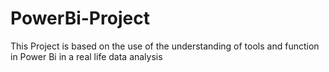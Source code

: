 # PowerBi-Project
This Project is based on the use of the understanding of tools and function in Power Bi in a real life data analysis

